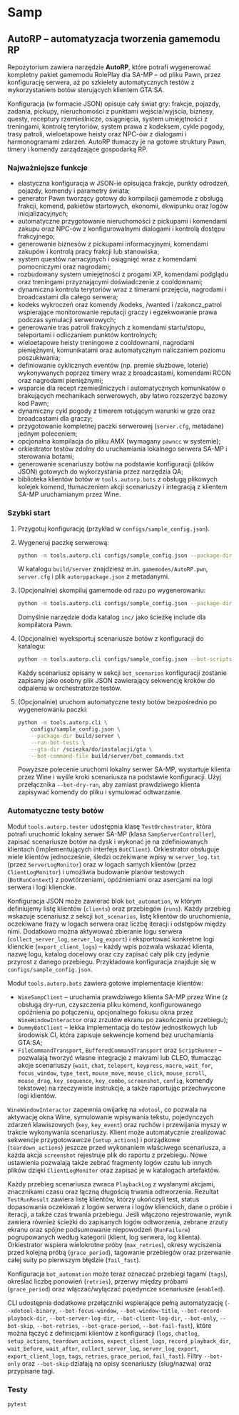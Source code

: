# Samp

## AutoRP – automatyzacja tworzenia gamemodu RP

Repozytorium zawiera narzędzie **AutoRP**, które potrafi wygenerować kompletny pakiet
gamemodu RolePlay dla SA-MP – od pliku Pawn, przez konfigurację serwera, aż po szkielety
automatycznych testów z wykorzystaniem botów sterujących klientem GTA:SA.

Konfiguracja (w formacie JSON) opisuje cały świat gry: frakcje, pojazdy, zadania, pickupy,
nieruchomości z punktami wejścia/wyjścia, biznesy, questy, receptury rzemieślnicze,
osiągnięcia, system umiejętności z treningami, kontrolę terytoriów, system prawa z kodeksem,
cykle pogody, trasy patroli, wieloetapowe heisty oraz NPC-ów z dialogami i harmonogramami
zdarzeń. AutoRP tłumaczy je na gotowe struktury Pawn, timery i komendy zarządzające
gospodarką RP.

### Najważniejsze funkcje
- elastyczna konfiguracja w JSON-ie opisująca frakcje, punkty odrodzeń, pojazdy,
  komendy i parametry świata;
- generator Pawn tworzący gotowy do kompilacji gamemode z obsługą frakcji, komend,
  pakietów startowych, ekonomii, ekwipunku oraz logów inicjalizacyjnych;
- automatyczne przygotowanie nieruchomości z pickupami i komendami zakupu oraz NPC-ów
  z konfigurowalnymi dialogami i kontrolą dostępu frakcyjnego;
- generowanie biznesów z pickupami informacyjnymi, komendami zakupów i kontrolą pracy
  frakcji lub stanowiska;
- system questów narracyjnych i osiągnięć wraz z komendami pomocniczymi oraz nagrodami;
- rozbudowany system umiejętności z progami XP, komendami podglądu oraz treningami
  przyznającymi doświadczenie z cooldownami;
- dynamiczna kontrola terytoriów wraz z timerami przejęcia, nagrodami i broadcastami dla
  całego serwera;
- kodeks wykroczeń oraz komendy /kodeks, /wanted i /zakoncz_patrol wspierające monitorowanie
  reputacji graczy i egzekwowanie prawa podczas symulacji serwerowych;
- generowanie tras patroli frakcyjnych z komendami startu/stopu, teleportami i odliczaniem
  punktów kontrolnych;
- wieloetapowe heisty treningowe z cooldownami, nagrodami pieniężnymi, komunikatami oraz
  automatycznym naliczaniem poziomu poszukiwania;
- definiowanie cyklicznych eventów (np. premie służbowe, loterie) wykonywanych poprzez
  timery wraz z broadcastami, komendami RCON oraz nagrodami pieniężnymi;
- wsparcie dla recept rzemieślniczych i automatycznych komunikatów o brakujących
  mechanikach serwerowych, aby łatwo rozszerzyć bazowy kod Pawn;
- dynamiczny cykl pogody z timerem rotującym warunki w grze oraz broadcastami dla graczy;
- przygotowanie kompletnej paczki serwerowej (`server.cfg`, metadane) jednym poleceniem;
- opcjonalna kompilacja do pliku AMX (wymagany `pawncc` w systemie);
- orkiestrator testów zdolny do uruchamiania lokalnego serwera SA-MP i sterowania botami;
- generowanie scenariuszy botów na podstawie konfiguracji (plików JSON) gotowych do
  wykorzystania przez narzędzia QA;
- biblioteka klientów botów w `tools.autorp.bots` z obsługą plikowych kolejek komend,
  tłumaczeniem akcji scenariuszy i integracją z klientem SA-MP uruchamianym przez Wine.

### Szybki start
1. Przygotuj konfigurację (przykład w `configs/sample_config.json`).
2. Wygeneruj paczkę serwerową:
   ```bash
   python -m tools.autorp.cli configs/sample_config.json --package-dir build/server
   ```
   W katalogu `build/server` znajdziesz m.in. `gamemodes/AutoRP.pwn`, `server.cfg` i plik
   `autorppackage.json` z metadanymi.
3. (Opcjonalnie) skompiluj gamemode od razu po wygenerowaniu:
   ```bash
   python -m tools.autorp.cli configs/sample_config.json --package-dir build/server --compile
   ```
   Domyślnie narzędzie doda katalog `inc/` jako ścieżkę include dla kompilatora Pawn.

4. (Opcjonalnie) wyeksportuj scenariusze botów z konfiguracji do katalogu:
   ```bash
   python -m tools.autorp.cli configs/sample_config.json --bot-scripts-dir build/bots
   ```
   Każdy scenariusz opisany w sekcji `bot_scenarios` konfiguracji zostanie zapisany jako osobny
   plik JSON zawierający sekwencję kroków do odpalenia w orchestratorze testów.

5. (Opcjonalnie) uruchom automatyczne testy botów bezpośrednio po wygenerowaniu paczki:
   ```bash
   python -m tools.autorp.cli \
       configs/sample_config.json \
       --package-dir build/server \
       --run-bot-tests \
       --gta-dir /sciezka/do/instalacji/gta \
       --bot-command-file build/server/bot_commands.txt
   ```
   Powyższe polecenie uruchomi lokalny serwer SA-MP, wystartuje klienta przez Wine i wyśle
   kroki scenariusza na podstawie konfiguracji. Użyj przełącznika `--bot-dry-run`, aby
   zamiast prawdziwego klienta zapisywać komendy do pliku i symulować odtwarzanie.

### Automatyczne testy botów
Moduł `tools.autorp.tester` udostępnia klasę `TestOrchestrator`, która potrafi uruchomić
lokalny serwer SA-MP (klasa `SampServerController`), zapisać scenariusze botów na dysk i
wykonać je na zdefiniowanych klientach (implementujących interfejs `BotClient`). Orkiestrator
obsługuje wiele klientów jednocześnie, śledzi oczekiwane wpisy w `server_log.txt` (przez
`ServerLogMonitor`) oraz w logach samych klientów (przez `ClientLogMonitor`) i umożliwia
budowanie planów testowych (`BotRunContext`) z powtórzeniami, opóźnieniami oraz asercjami na
logi serwera i logi klienckie.

Konfiguracja JSON może zawierać blok `bot_automation`, w którym definiujemy listę klientów
(`clients`) oraz przebiegów (`runs`). Każdy przebieg wskazuje scenariusz z sekcji
`bot_scenarios`, listę klientów do uruchomienia, oczekiwane frazy w logach serwera oraz
liczbę iteracji i odstępów między nimi. Dodatkowo można aktywować zbieranie logu serwera
(`collect_server_log`, `server_log_export`) i eksportować konkretne logi klienckie
(`export_client_logs`) – każdy wpis pozwala wskazać klienta, nazwę logu, katalog docelowy
oraz czy zapisać cały plik czy jedynie przyrost z danego przebiegu. Przykładowa konfiguracja
znajduje się w `configs/sample_config.json`.

Moduł `tools.autorp.bots` zawiera gotowe implementacje klientów:

- `WineSampClient` – uruchamia prawdziwego klienta SA-MP przez Wine (z obsługą dry-run,
  czyszczenia pliku komend, konfigurowanego opóźnienia po połączeniu, opcjonalnego fokusu
  okna przez `WineWindowInteractor` oraz zrzutów ekranu po zakończeniu przebiegu);
- `DummyBotClient` – lekka implementacja do testów jednostkowych lub środowisk CI, która
  zapisuje sekwencje komend bez uruchamiania GTA:SA;
- `FileCommandTransport`, `BufferedCommandTransport` oraz `ScriptRunner` – pozwalają tworzyć
  własne integracje z makrami lub CLEO, tłumacząc akcje scenariuszy (`wait`, `chat`,
  `teleport`, `keypress`, `macro`, `wait_for`, `focus_window`, `type_text`, `mouse_move`,
  `mouse_click`, `mouse_scroll`, `mouse_drag`, `key_sequence`, `key_combo`, `screenshot`,
  `config`, komendy tekstowe)
  na rzeczywiste instrukcje, a także raportując przechwycone logi klientów.

`WineWindowInteractor` zapewnia owijarkę na `xdotool`, co pozwala na aktywację okna Wine,
symulowanie wpisywania tekstu, pojedynczych zdarzeń klawiszowych (`key`, `key_event`) oraz
ruchów i przewijania myszy w trakcie wykonywania scenariuszy. Klient może automatycznie
zrealizować sekwencje przygotowawcze (`setup_actions`) i porządkowe (`teardown_actions`)
jeszcze przed wykonaniem właściwego scenariusza, a każda akcja `screenshot` rejestruje plik do
raportu z przebiegu. Nowe ustawienia pozwalają także zebrać fragmenty logów czatu lub innych
plików dzięki `ClientLogMonitor` oraz zapisać je w katalogach artefaktów.

Każdy przebieg scenariusza zwraca `PlaybackLog` z wysłanymi akcjami, znacznikami czasu oraz
łączną długością trwania odtworzenia. Rezultat `TestRunResult` zawiera listę klientów, którzy
ukończyli test, status dopasowania oczekiwań z logów serwera i logów klienckich, dane o próbie
i iteracji, a także czas trwania przebiegu. Jeśli włączono rejestrowanie, wynik zawiera również
ścieżki do zapisanych logów odtworzenia, zebrane zrzuty ekranu oraz spójne podsumowanie
niepowodzeń (`RunFailure`) pogrupowanych według kategorii (klient, log serwera, log klienta).
Orkiestrator wspiera wielokrotne próby (`max_retries`), okresy wyciszenia przed kolejną próbą
(`grace_period`), tagowanie przebiegów oraz przerwanie całej suity po pierwszym błędzie
(`fail_fast`).

Konfiguracja `bot_automation` może teraz oznaczać przebiegi tagami (`tags`), określać liczbę
ponowień (`retries`), przerwy między próbami (`grace_period`) oraz włączać/wyłączać pojedyncze
scenariusze (`enabled`).

CLI udostępnia dodatkowe przełączniki wspierające pełną automatyzację (`--xdotool-binary`,
`--bot-focus-window`, `--bot-window-title`, `--bot-record-playback-dir`,
`--bot-server-log-dir`, `--bot-client-log-dir`, `--bot-only`, `--bot-skip`,
`--bot-retries`, `--bot-grace-period`, `--bot-fail-fast`), które można łączyć z definicjami
klientów z konfiguracji (`logs`, `chatlog`, `setup_actions`, `teardown_actions`,
`expect_client_logs`, `record_playback_dir`, `wait_before`, `wait_after`,
`collect_server_log`, `server_log_export`, `export_client_logs`, `tags`, `retries`,
`grace_period`, `fail_fast`). Filtry `--bot-only` oraz `--bot-skip` działają na opisy
scenariuszy (slug/nazwa) oraz przypisane tagi.

### Testy
```bash
pytest
```
